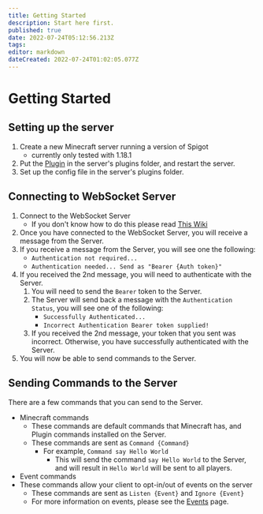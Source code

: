 ```yaml
---
title: Getting Started
description: Start here first.
published: true
date: 2022-07-24T05:12:56.213Z
tags: 
editor: markdown
dateCreated: 2022-07-24T01:02:05.077Z
---
```


# Getting Started

## Setting up the server

1. Create a new Minecraft server running a version of Spigot
   - currently only tested with 1.18.1
2. Put the [Plugin](https://github.com/KK964/Minecraft_Websocket_Intergration/) in the server's plugins folder, and restart the server.
3. Set up the config file in the server's plugins folder.

## Connecting to WebSocket Server

1. Connect to the WebSocket Server
   - If you don't know how to do this please read [This Wiki](https://en.wikipedia.org/wiki/WebSocket)
2. Once you have connected to the WebSocket Server, you will receive a message from the Server.
3. If you receive a message from the Server, you will see one the following:
   - `Authentication not required...`
   - `Authentication needed... Send as "Bearer {Auth token}"`
4. If you received the 2nd message, you will need to authenticate with the Server.
   1. You will need to send the `Bearer` token to the Server.
   2. The Server will send back a message with the `Authentication Status`, you will see one of the following:
      - `Successfully Authenticated...`
      - `Incorrect Authentication Bearer token supplied!`
   3. If you received the 2nd message, your token that you sent was incorrect. Otherwise, you have successfully authenticated with the Server.
5. You will now be able to send commands to the Server.

## Sending Commands to the Server

There are a few commands that you can send to the Server.

- Minecraft commands
  - These commands are default commands that Minecraft has, and Plugin commands installed on the Server.
  - These commands are sent as `Command {Command}`
    - For example, `Command say Hello World`
      - This will send the command `say Hello World` to the Server, and will result in `Hello World` will be sent to all players.
- Event commands
- These commands allow your client to opt-in/out of events on the server
  - These commands are sent as `Listen {Event}` and `Ignore {Event}`
  - For more information on events, please see the [Events](/integrated-games/minecraft/events) page.
